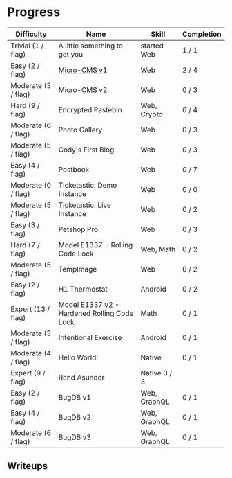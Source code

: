 # Progress

|Difficulty   | Name  | Skill | Completion |
|---|---|---|---|
|Trivial (1 / flag)   | A little something to get you |started Web | 1 / 1 |
| Easy (2 / flag) | [Micro-CMS v1](Writeups/micro-cms_v1.md) | Web |2 / 4
| Moderate (3 / flag) | Micro-CMS v2 | Web | 0 / 3
| Hard (9 / flag) | Encrypted Pastebin |Web, Crypto | 0 / 4
| Moderate (6 / flag) | Photo Gallery | Web | 0 / 3
| Moderate (5 / flag) | Cody's First Blog | Web | 0 / 3
| Easy (4 / flag) | Postbook | Web | 0 / 7
| Moderate (0 / flag) | Ticketastic: Demo Instance | Web | 0 / 0
| Moderate (5 / flag) | Ticketastic: Live Instance | Web | 0 / 2
| Easy (3 / flag) | Petshop Pro | Web | 0 / 3
| Hard (7 / flag) | Model E1337 - Rolling Code Lock | Web, Math |0 / 2
| Moderate (5 / flag) | TempImage | Web | 0 / 2
| Easy (2 / flag) | H1 Thermostat | Android | 0 / 2
| Expert (13 / flag) | Model E1337 v2 - Hardened Rolling Code Lock | Math | 0 / 1
| Moderate (3 / flag) | Intentional Exercise | Android | 0 / 1
| Moderate (4 / flag) | Hello World! | Native | 0 / 1
| Expert (9 / flag) | Rend Asunder | Native 0 / 3
| Easy (2 / flag) | BugDB v1 | Web, GraphQL | 0 / 1
| Easy (4 / flag) | BugDB v2 | Web, GraphQL | 0 / 1
| Moderate (6 / flag) | BugDB v3 | Web, GraphQL | 0 / 1

## Writeups

